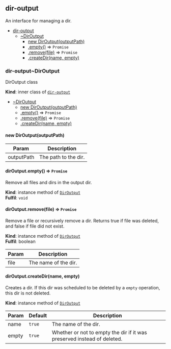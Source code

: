 <a name="module_dir-output"></a>

## dir-output
An interface for managing a dir.


* [dir-output](#module_dir-output)
    * [~DirOutput](#module_dir-output..DirOutput)
        * [new DirOutput(outputPath)](#new_module_dir-output..DirOutput_new)
        * [.empty()](#module_dir-output..DirOutput+empty) ⇒ <code>Promise</code>
        * [.remove(file)](#module_dir-output..DirOutput+remove) ⇒ <code>Promise</code>
        * [.createDir(name, empty)](#module_dir-output..DirOutput+createDir)

<a name="module_dir-output..DirOutput"></a>

### dir-output~DirOutput
DirOutput class

**Kind**: inner class of [<code>dir-output</code>](#module_dir-output)  

* [~DirOutput](#module_dir-output..DirOutput)
    * [new DirOutput(outputPath)](#new_module_dir-output..DirOutput_new)
    * [.empty()](#module_dir-output..DirOutput+empty) ⇒ <code>Promise</code>
    * [.remove(file)](#module_dir-output..DirOutput+remove) ⇒ <code>Promise</code>
    * [.createDir(name, empty)](#module_dir-output..DirOutput+createDir)

<a name="new_module_dir-output..DirOutput_new"></a>

#### new DirOutput(outputPath)

| Param | Description |
| --- | --- |
| outputPath | The path to the dir. |

<a name="module_dir-output..DirOutput+empty"></a>

#### dirOutput.empty() ⇒ <code>Promise</code>
Remove all files and dirs in the output dir.

**Kind**: instance method of [<code>DirOutput</code>](#module_dir-output..DirOutput)  
**Fulfil**: <code>void</code>  
<a name="module_dir-output..DirOutput+remove"></a>

#### dirOutput.remove(file) ⇒ <code>Promise</code>
Remove a file or recursively remove a dir. Returns true if file was deleted, and false if file did not exist.

**Kind**: instance method of [<code>DirOutput</code>](#module_dir-output..DirOutput)  
**Fulfil**: boolean  

| Param | Description |
| --- | --- |
| file | The name of the dir. |

<a name="module_dir-output..DirOutput+createDir"></a>

#### dirOutput.createDir(name, empty)
Creates a dir. If this dir was scheduled to be deleted by a `empty` operation, this dir is not deleted.

**Kind**: instance method of [<code>DirOutput</code>](#module_dir-output..DirOutput)  

| Param | Default | Description |
| --- | --- | --- |
| name | <code>true</code> | The name of the dir. |
| empty | <code>true</code> | Whether or not to empty the dir if it was preserved instead of deleted. |

